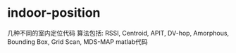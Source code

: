 # indoor-position
几种不同的室内定位代码
算法包括:  RSSI, Centroid, APIT, DV-hop, Amorphous, Bounding Box, Grid Scan, MDS-MAP
matlab代码
